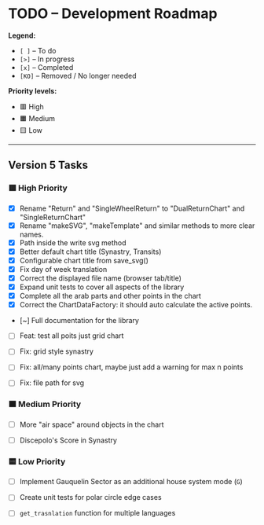 # TODO – Development Roadmap

**Legend:**

- `[ ]` – To do  
- `[>]` – In progress  
- `[x]` – Completed  
- `[KO]` – Removed / No longer needed  

**Priority levels:**
- 🟥 High  
- 🟧 Medium  
- 🟨 Low  

---

## Version 5 Tasks

### 🟥 High Priority

- [x] Rename "Return" and "SingleWheelReturn" to "DualReturnChart" and "SingleReturnChart"
- [x] Rename "makeSVG", "makeTemplate" and similar methods to more clear names.
- [x] Path inside the write svg method
- [x] Better default chart title (Synastry, Transits)
- [x] Configurable chart title from save_svg()
- [x] Fix day of week translation
- [x] Correct the displayed file name (browser tab/title)
- [x] Expand unit tests to cover all aspects of the library
- [x] Complete all the arab parts and other points in the chart
- [x] Correct the ChartDataFactory: it should auto calculate the active points.

- [~] Full documentation for the library

- [ ] Feat: test all poits just grid chart
- [ ] Fix: grid style synastry
- [ ] Fix: all/many points chart, maybe just add a warning for max n points
- [ ] Fix: file path for svg


### 🟧 Medium Priority
- [ ] More "air space" around objects in the chart
- [ ] Discepolo's Score in Synastry


### 🟨 Low Priority

- [ ] Implement Gauquelin Sector as an additional house system mode (`G`)
- [ ] Create unit tests for polar circle edge cases
- [ ] `get_trasnlation` function for multiple languages


